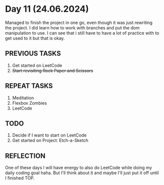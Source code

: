 # Day 11 (24.06.2024)

Managed to finish the project in one go, even though it was just rewriting the project. I did learn how to work with branches and put the dom manipulation to use. I can see that i still have to have a lot of practice with to get used to it but that is okay.

## PREVIOUS TASKS

1. Get started on LeetCode  
2. ~~Start revisiting Rock Paper and Scissors~~

## REPEAT TASKS

1. Meditation
2. Flexbox Zombies
3. LeetCode

## TODO

1. Decide if I want to start on LeetCode  
2. Get started on Project: Etch-a-Sketch

## REFLECTION

One of these days I will have energy to also do LeetCode while doing my daily coding goal haha. But I'll think about it and maybe I'll just put it off until I finished TOP.
